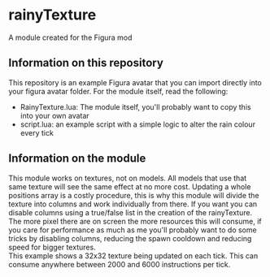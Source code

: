 # rainyTexture
A module created for the Figura mod

## Information on this repository

This repository is an example Figura avatar that you can import directly into your figura avatar folder. For the module itself, read the following:  
- RainyTexture.lua: The module itself, you'll probably want to copy this into your own avatar
- script.lua: an example script with a simple logic to alter the rain colour every tick

## Information on the module
This module works on textures, not on models. All models that use that same texture will see the same effect at no more cost.  Updating a whole positions array is a costly procedure, this is why this module will divide the texture into columns and work individually from there. If you want you can disable columns using a true/false list in the creation of the rainyTexture.  
The more pixel there are on screen the more resources this will consume, if you care for performance as much as me you'll probably want to do some tricks by disabling columns, reducing the spawn cooldown and reducing speed for bigger textures.  
This example shows a 32x32 texture being updated on each tick. This can consume anywhere between 2000 and 6000 instructions per tick.
